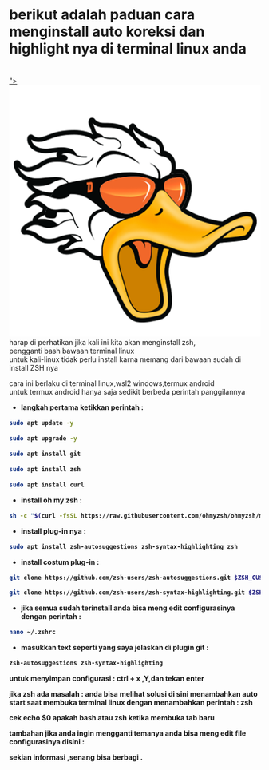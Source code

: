 <h1>berikut adalah paduan cara menginstall auto koreksi dan highlight nya di terminal linux anda<h1></h1>
<a href=" width="300" height="200">"><img src="https://github.com/marshallsetian/ohmyzsh/blob/main/logo.png"><a>
<br>harap di perhatikan jika kali ini kita akan menginstall zsh,<br>pengganti bash bawaan terminal linux<br>
untuk kali-linux tidak perlu install karna memang dari bawaan sudah di install ZSH nya<br>


cara ini berlaku di terminal linux,wsl2 windows,termux android<br>
untuk termux android hanya saja sedikit berbeda perintah panggilannya

* <b>langkah pertama ketikkan perintah :<b>

```bash
sudo apt update -y
```
```bash
sudo apt upgrade -y
```
```bash
sudo apt install git
```
```bash
sudo apt install zsh
```
```bash
sudo apt install curl
```
* install oh my zsh :
```bash
sh -c "$(curl -fsSL https://raw.githubusercontent.com/ohmyzsh/ohmyzsh/master/tools/install.sh)"
```

* install plug-in nya :
```bash
sudo apt install zsh-autosuggestions zsh-syntax-highlighting zsh
```
* install costum plug-in :
```bash
git clone https://github.com/zsh-users/zsh-autosuggestions.git $ZSH_CUSTOM/plugins/zsh-autosuggestions
```
```bash
git clone https://github.com/zsh-users/zsh-syntax-highlighting.git $ZSH_CUSTOM/plugins/zsh-syntax-highlighting
```
* jika semua sudah terinstall anda bisa meng edit configurasinya dengan perintah :
```bash
nano ~/.zshrc
```

* masukkan text seperti yang saya jelaskan di plugin git :
```bash
zsh-autosuggestions zsh-syntax-highlighting
```


untuk menyimpan configurasi :
ctrl + x ,Y,dan tekan enter

jika zsh ada masalah :
anda bisa melihat solusi di sini menambahkan auto start saat membuka terminal linux dengan menambahkan perintah :
zsh

cek echo $0 apakah bash atau zsh ketika membuka tab baru

tambahan jika anda ingin mengganti temanya anda bisa meng edit file configurasinya disini :


sekian informasi ,senang bisa berbagi .






